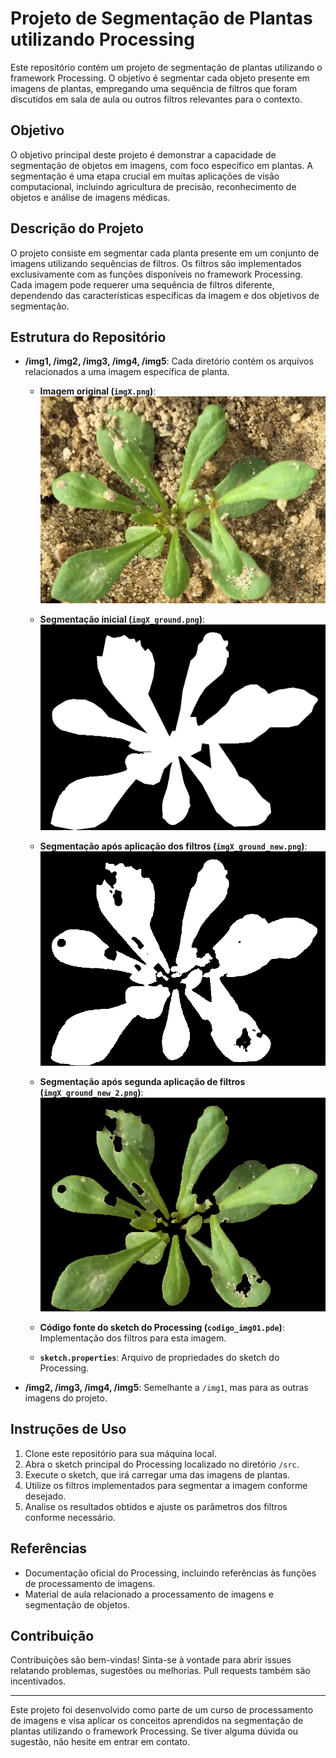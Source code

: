 # Projeto de Segmentação de Plantas utilizando Processing

Este repositório contém um projeto de segmentação de plantas utilizando o framework Processing. O objetivo é segmentar cada objeto presente em imagens de plantas, empregando uma sequência de filtros que foram discutidos em sala de aula ou outros filtros relevantes para o contexto.

## Objetivo

O objetivo principal deste projeto é demonstrar a capacidade de segmentação de objetos em imagens, com foco específico em plantas. A segmentação é uma etapa crucial em muitas aplicações de visão computacional, incluindo agricultura de precisão, reconhecimento de objetos e análise de imagens médicas.

## Descrição do Projeto

O projeto consiste em segmentar cada planta presente em um conjunto de imagens utilizando sequências de filtros. Os filtros são implementados exclusivamente com as funções disponíveis no framework Processing. Cada imagem pode requerer uma sequência de filtros diferente, dependendo das características específicas da imagem e dos objetivos de segmentação.

## Estrutura do Repositório

- **/img1, /img2, /img3, /img4, /img5**: Cada diretório contém os arquivos relacionados a uma imagem específica de planta.
  - **Imagem original (`imgX.png`)**:
    ![Imagem original](/img1/img1.png)
  
  - **Segmentação inicial (`imgX_ground.png`)**:
    ![Segmentação inicial](/img1/img1_ground.png)
  
  - **Segmentação após aplicação dos filtros (`imgX_ground_new.png`)**:
    ![Segmentação nova](/img1/img1_ground_new.png)
  
  - **Segmentação após segunda aplicação de filtros (`imgX_ground_new_2.png`)**:
    ![Segmentação nova 2](/img1/img1_ground_new_2.png)
  
  - **Código fonte do sketch do Processing (`codigo_img01.pde`)**: Implementação dos filtros para esta imagem.
  - **`sketch.properties`**: Arquivo de propriedades do sketch do Processing.

- **/img2, /img3, /img4, /img5**: Semelhante a `/img1`, mas para as outras imagens do projeto.

## Instruções de Uso

1. Clone este repositório para sua máquina local.
2. Abra o sketch principal do Processing localizado no diretório `/src`.
3. Execute o sketch, que irá carregar uma das imagens de plantas.
4. Utilize os filtros implementados para segmentar a imagem conforme desejado.
5. Analise os resultados obtidos e ajuste os parâmetros dos filtros conforme necessário.

## Referências

- Documentação oficial do Processing, incluindo referências às funções de processamento de imagens.
- Material de aula relacionado a processamento de imagens e segmentação de objetos.

## Contribuição

Contribuições são bem-vindas! Sinta-se à vontade para abrir issues relatando problemas, sugestões ou melhorias. Pull requests também são incentivados.

---

Este projeto foi desenvolvido como parte de um curso de processamento de imagens e visa aplicar os conceitos aprendidos na segmentação de plantas utilizando o framework Processing. Se tiver alguma dúvida ou sugestão, não hesite em entrar em contato.

